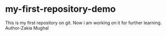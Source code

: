 # my-first-repository-demo
This is my first repository on git. Now i am working on it for further learning.
<br>
Author-Zakia Mughal
